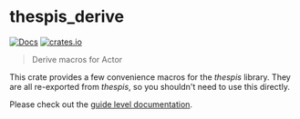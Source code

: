 # thespis_derive

[![Docs](https://docs.rs/thespis_derive/badge.svg)](https://docs.rs/thespis_derive)
[![crates.io](https://img.shields.io/crates/v/thespis_derive.svg)](https://crates.io/crates/thespis_derive)


> Derive macros for Actor

This crate provides a few convenience macros for the _thespis_ library. They are all re-exported from _thespis_, so you shouldn't need
to use this directly.

Please check out the [guide level documentation](https://thespis-rs.github.io/thespis_guide/).
